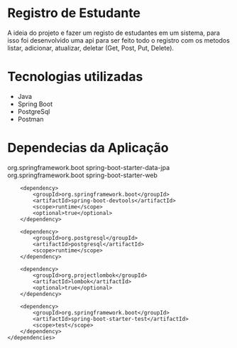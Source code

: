 # Registro de Estudante

A ideia do projeto e fazer um registo de estudantes em um sistema, para isso foi desenvolvido uma api para ser feito todo o registro com os metodos listar, adicionar, atualizar, deletar (Get, Post, Put, Delete).

# Tecnologias utilizadas

* Java
* Spring Boot
* PostgreSql
* Postman

# Dependecias da Aplicação

<dependencies>
		<dependency>
			<groupId>org.springframework.boot</groupId>
			<artifactId>spring-boot-starter-data-jpa</artifactId>
		</dependency>
		<dependency>
			<groupId>org.springframework.boot</groupId>
			<artifactId>spring-boot-starter-web</artifactId>
		</dependency>

		<dependency>
			<groupId>org.springframework.boot</groupId>
			<artifactId>spring-boot-devtools</artifactId>
			<scope>runtime</scope>
			<optional>true</optional>
		</dependency>
  
		<dependency>
			<groupId>org.postgresql</groupId>
			<artifactId>postgresql</artifactId>
			<scope>runtime</scope>
		</dependency>
  
		<dependency>
			<groupId>org.projectlombok</groupId>
			<artifactId>lombok</artifactId>
			<optional>true</optional>
		</dependency>
  
		<dependency>
			<groupId>org.springframework.boot</groupId>
			<artifactId>spring-boot-starter-test</artifactId>
			<scope>test</scope>
		</dependency>
	</dependencies>
